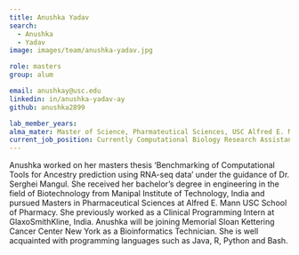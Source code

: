 ```yaml
---
title: Anushka Yadav
search:
  - Anushka
  - Yadav
image: images/team/anushka-yadav.jpg

role: masters
group: alum

email: anushkay@usc.edu
linkedin: in/anushka-yadav-ay
github: anushka2899

lab_member_years: 
alma_mater: Master of Science, Pharmateutical Sciences, USC Alfred E. Mann School of Pharmacy and Pharmaceutical Sciences
current_job_position: Currently Computational Biology Research Assistant at Memorial Sloan Kettering Cancer Center
---
```


Anushka worked on her masters thesis ‘Benchmarking of Computational Tools for Ancestry prediction using RNA-seq data’ under the guidance of Dr. Serghei Mangul. She received her bachelor’s degree in engineering in the field of Biotechnology from Manipal Institute of Technology, India and pursued Masters in Pharmaceutical Sciences at Alfred E. Mann USC School of Pharmacy. She previously worked as a Clinical Programming Intern at GlaxoSmithKline, India. Anushka will be joining Memorial Sloan Kettering Cancer Center New York as a Bioinformatics Technician. She is well acquainted with programming languages such as Java, R, Python and Bash.


